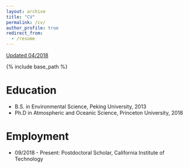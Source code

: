 ```yaml
---
layout: archive
title: "CV"
permalink: /cv/
author_profile: true
redirect_from:
  - /resume
---
```


[Updated 04/2018](http://szy21.github.io/files/cv_zs.pdf)

{% include base_path %}

Education
======
* B.S. in Environmental Science, Peking University, 2013
* Ph.D in Atmospheric and Oceanic Science, Princeton University, 2018

Employment
======
* 09/2018 - Present: Postdoctoral Scholar, California Institute of Technology
  
  
